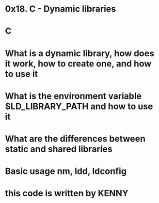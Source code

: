 # 0x18. C - Dynamic libraries
# C
# What is a dynamic library, how does it work, how to create one, and how to use it
# What is the environment variable $LD_LIBRARY_PATH and how to use it
# What are the differences between static and shared libraries
# Basic usage nm, ldd, ldconfig
# this code is written by KENNY 
